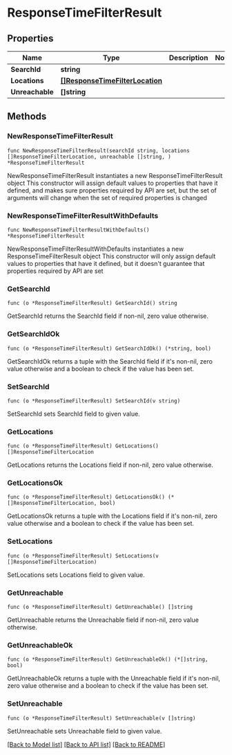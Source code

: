 # ResponseTimeFilterResult

## Properties

Name | Type | Description | Notes
------------ | ------------- | ------------- | -------------
**SearchId** | **string** |  | 
**Locations** | [**[]ResponseTimeFilterLocation**](ResponseTimeFilterLocation.md) |  | 
**Unreachable** | **[]string** |  | 

## Methods

### NewResponseTimeFilterResult

`func NewResponseTimeFilterResult(searchId string, locations []ResponseTimeFilterLocation, unreachable []string, ) *ResponseTimeFilterResult`

NewResponseTimeFilterResult instantiates a new ResponseTimeFilterResult object
This constructor will assign default values to properties that have it defined,
and makes sure properties required by API are set, but the set of arguments
will change when the set of required properties is changed

### NewResponseTimeFilterResultWithDefaults

`func NewResponseTimeFilterResultWithDefaults() *ResponseTimeFilterResult`

NewResponseTimeFilterResultWithDefaults instantiates a new ResponseTimeFilterResult object
This constructor will only assign default values to properties that have it defined,
but it doesn't guarantee that properties required by API are set

### GetSearchId

`func (o *ResponseTimeFilterResult) GetSearchId() string`

GetSearchId returns the SearchId field if non-nil, zero value otherwise.

### GetSearchIdOk

`func (o *ResponseTimeFilterResult) GetSearchIdOk() (*string, bool)`

GetSearchIdOk returns a tuple with the SearchId field if it's non-nil, zero value otherwise
and a boolean to check if the value has been set.

### SetSearchId

`func (o *ResponseTimeFilterResult) SetSearchId(v string)`

SetSearchId sets SearchId field to given value.


### GetLocations

`func (o *ResponseTimeFilterResult) GetLocations() []ResponseTimeFilterLocation`

GetLocations returns the Locations field if non-nil, zero value otherwise.

### GetLocationsOk

`func (o *ResponseTimeFilterResult) GetLocationsOk() (*[]ResponseTimeFilterLocation, bool)`

GetLocationsOk returns a tuple with the Locations field if it's non-nil, zero value otherwise
and a boolean to check if the value has been set.

### SetLocations

`func (o *ResponseTimeFilterResult) SetLocations(v []ResponseTimeFilterLocation)`

SetLocations sets Locations field to given value.


### GetUnreachable

`func (o *ResponseTimeFilterResult) GetUnreachable() []string`

GetUnreachable returns the Unreachable field if non-nil, zero value otherwise.

### GetUnreachableOk

`func (o *ResponseTimeFilterResult) GetUnreachableOk() (*[]string, bool)`

GetUnreachableOk returns a tuple with the Unreachable field if it's non-nil, zero value otherwise
and a boolean to check if the value has been set.

### SetUnreachable

`func (o *ResponseTimeFilterResult) SetUnreachable(v []string)`

SetUnreachable sets Unreachable field to given value.



[[Back to Model list]](../README.md#documentation-for-models) [[Back to API list]](../README.md#documentation-for-api-endpoints) [[Back to README]](../README.md)


